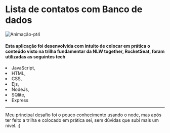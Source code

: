 # Lista de contatos com Banco de dados 
![Animação-pt4](https://user-images.githubusercontent.com/86725282/172183009-7849acf3-b186-44fb-8785-aa41961a2efb.gif)
<h4>Esta aplicação foi desenvolvida com intuito de colocar em prática o conteúdo visto na trilha fundamentar da NLW together, RocketSeat, foram utilizadas as seguintes tech</h4>
<li>JavaScript,</li>
<li>HTML,</li>
<li>CSS,</li>
<li>Ejs,</li>
<li>NodeJs,</li>
<li>SQlite,</li>
<li>Express</li>
<hr>
Meu principal desafio foi o pouco conhecimento usando o node, mas após ter feito a trilha e colocado em prática sei, sem dúvidas que subi mais um nível.
:)
